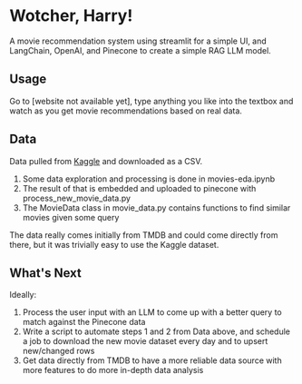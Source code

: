 # Wotcher, Harry!

A movie recommendation system using streamlit for a simple UI, and LangChain, OpenAI, and Pinecone to create a simple RAG LLM model. 

## Usage
Go to [website not available yet], type anything you like into the textbox and watch as you get movie recommendations based on real data.

## Data

Data pulled from [Kaggle]([url](https://www.kaggle.com/datasets/akshaypawar7/millions-of-movies/data)) and downloaded as a CSV. 

1. Some data exploration and processing is done in movies-eda.ipynb
2. The result of that is embedded and uploaded to pinecone with process_new_movie_data.py
3. The MovieData class in movie_data.py contains functions to find similar movies given some query

The data really comes initially from TMDB and could come directly from there, but it was trivially easy to use the Kaggle dataset.

## What's Next

Ideally:
1. Process the user input with an LLM to come up with a better query to match against the Pinecone data
2. Write a script to automate steps 1 and 2 from Data above, and schedule a job to download the new movie dataset every day and to upsert new/changed rows
3. Get data directly from TMDB to have a more reliable data source with more features to do more in-depth data analysis

